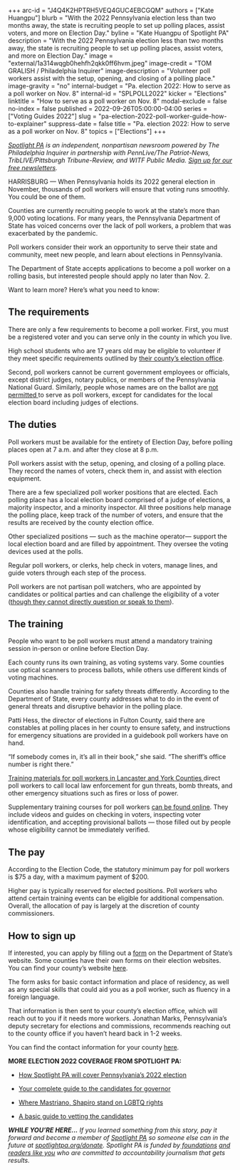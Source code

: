 +++
arc-id = "J4Q4K2HPTRH5VEQ4GUC4EBCGQM"
authors = ["Kate Huangpu"]
blurb = "With the 2022 Pennsylvania election less than two months away, the state is recruiting people to set up polling places, assist voters, and more on Election Day."
byline = "Kate Huangpu of Spotlight PA"
description = "With the 2022 Pennsylvania election less than two months away, the state is recruiting people to set up polling places, assist voters, and more on Election Day."
image = "external/1a314wqgb0hehfh2qkk0ff6hvm.jpeg"
image-credit = "TOM GRALISH / Philadelphia Inquirer"
image-description = "Volunteer poll workers assist with the setup, opening, and closing of a polling place."
image-gravity = "no"
internal-budget = "Pa. election 2022: How to serve as a poll worker on Nov. 8"
internal-id = "SPLPOLL2022"
kicker = "Elections"
linktitle = "How to serve as a poll worker on Nov. 8"
modal-exclude = false
no-index = false
published = 2022-09-26T05:00:00-04:00
series = ["Voting Guides 2022"]
slug = "pa-election-2022-poll-worker-guide-how-to-explainer"
suppress-date = false
title = "Pa. election 2022: How to serve as a poll worker on Nov. 8"
topics = ["Elections"]
+++

<a href="https://www.spotlightpa.org/"><i>Spotlight PA</i></a><i> is an independent, nonpartisan newsroom powered by The Philadelphia Inquirer in partnership with PennLive/The Patriot-News, TribLIVE/Pittsburgh Tribune-Review, and WITF Public Media. </i><a href="https://www.spotlightpa.org/newsletters"><i>Sign up for our free newsletters</i></a><i>.</i>

HARRISBURG — When Pennsylvania holds its 2022 general election in November, thousands of poll workers will ensure that voting runs smoothly. You could be one of them.

Counties are currently recruiting people to work at the state’s more than 9,000 voting locations. For many years, the Pennsylvania Department of State has voiced concerns over the lack of poll workers, a problem that was exacerbated by the pandemic.

Poll workers consider their work an opportunity to serve their state and community, meet new people, and learn about elections in Pennsylvania.

The Department of State accepts applications to become a poll worker on a rolling basis, but interested people should apply no later than Nov. 2.

Want to learn more? Here’s what you need to know:

<script src="https://www.spotlightpa.org/embed.js" async></script><div data-spl-embed-version="1" data-spl-src="https://www.spotlightpa.org/embeds/tips/?flag_text=ELECTION%202022&tip_text=Spotlight%20PA%20is%20covering%20Pennsylvania's%202022%20gubernatorial%20and%20legislative%20elections%20%E2%80%94%20and%20we%20want%20you%20to%20help%20shape%20our%20stories.%20%3Cb%3ETell%20us%20what%20you%20want%20to%20know%20about%20those%20races%2C%20and%20send%20us%20any%20questions%20you%20have%20about%20the%20voting%20system.%3C%2Fb%3E%20Use%20the%20form%20below%20to%20reach%20our%20election%20team.&form_name=elections-embed"></div>

## The requirements

There are only a few requirements to become a poll worker. First, you must be a registered voter and you can serve only in the county in which you live.

High school students who are 17 years old may be eligible to volunteer if they meet specific requirements outlined by <a href="https://www.vote.pa.gov/Resources/Pages/Contact-Your-Election-Officials.aspx">their county’s election office</a>.

Second, poll workers cannot be current government employees or officials, except district judges, notary publics, or members of the Pennsylvania National Guard. Similarly, people whose names are on the ballot are <a href="https://www.vote.pa.gov/Resources/pages/be-a-poll-worker.aspx">not permitted </a>to serve as poll workers, except for candidates for the local election board including judges of elections.

## The duties

Poll workers must be available for the entirety of Election Day, before polling places open at 7 a.m. and after they close at 8 p.m.

Poll workers assist with the setup, opening, and closing of a polling place. They record the names of voters, check them in, and assist with election equipment.

There are a few specialized poll worker positions that are elected. Each polling place has a local election board comprised of a judge of elections, a majority inspector, and a minority inspector. All three positions help manage the polling place, keep track of the number of voters, and ensure that the results are received by the county election office.

Other specialized positions — such as the machine operator— support the local election board and are filled by appointment. They oversee the voting devices used at the polls.

Regular poll workers, or clerks, help check in voters, manage lines, and guide voters through each step of the process.

Poll workers are not partisan poll watchers, who are appointed by candidates or political parties and can challenge the eligibility of a voter (<a href="https://www.vote.pa.gov/Your-Rights/Pages/Poll-Watchers.aspx">though they cannot directly question or speak to them</a>).

## The training

People who want to be poll workers must attend a mandatory training session in-person or online before Election Day.

Each county runs its own training, as voting systems vary. Some counties use optical scanners to process ballots, while others use different kinds of voting machines.

Counties also handle training for safety threats differently. According to the Department of State, every county addresses what to do in the event of general threats and disruptive behavior in the polling place.

Patti Hess, the director of elections in Fulton County, said there are constables at polling places in her county to ensure safety, and instructions for emergency situations are provided in a guidebook poll workers have on hand.

“If somebody comes in, it’s all in their book,” she said. “The sheriff’s office number is right there.”

<a href="https://yorkcountypa.gov/973/Poll-Worker-Training">Training materials for poll workers in Lancaster and York Counties </a>direct poll workers to call local law enforcement for gun threats, bomb threats, and other emergency situations such as fires or loss of power.

Supplementary training courses for poll workers <a href="https://www.vote.pa.gov/Resources/Poll-Worker-Training/Pages/default.aspx">can be found online</a>. They include videos and guides on checking in voters, inspecting voter identification, and accepting provisional ballots — those filled out by people whose eligibility cannot be immediately verified.

## The pay

According to the Election Code, the statutory minimum pay for poll workers is $75 a day, with a maximum payment of $200.

Higher pay is typically reserved for elected positions. Poll workers who attend certain training events can be eligible for additional compensation. Overall, the allocation of pay is largely at the discretion of county commissioners.

<script src="https://www.spotlightpa.org/embed.js" async></script><div data-spl-embed-version="1" data-spl-src="https://www.spotlightpa.org/embeds/donate/"></div>

## How to sign up

If interested, you can apply by filling out a <a href="https://paebrprod.powerappsportals.us/EBR/DOS/Votes-PA-County/">form</a> on the Department of State’s website. Some counties have their own forms on their election websites. You can find your county’s website <a href="https://www.vote.pa.gov/Resources/Pages/Contact-Your-Election-Officials.aspx">here</a>.

The form asks for basic contact information and place of residency, as well as any special skills that could aid you as a poll worker, such as fluency in a foreign language.

That information is then sent to your county’s election office, which will reach out to you if it needs more workers. Jonathan Marks, Pennsylvania’s deputy secretary for elections and commissions, recommends reaching out to the county office if you haven’t heard back in 1-2 weeks.

You can find the contact information for your county <a href="https://www.vote.pa.gov/Resources/Pages/Contact-Your-Election-Officials.aspx">here</a>.

<b>MORE ELECTION 2022 COVERAGE FROM SPOTLIGHT PA:</b>

- <a href="https://www.spotlightpa.org/news/2022/09/pa-election-2022-mastriano-shapiro-governor-our-coverage-explainer/">How Spotlight PA will cover Pennsylvania’s 2022 election</a>

- <a href="https://www.spotlightpa.org/news/2022/09/pa-election-2022-mastriano-shapiro-governor-race-complete-guide/">Your complete guide to the candidates for governor</a>

- <a href="https://www.spotlightpa.org/news/2022/09/pa-election-2022-mastriano-shapiro-governor-race-lgbtq-rights-issues/">Where Mastriano, Shapiro stand on LGBTQ rights</a>

- <a href="https://www.spotlightpa.org/news/2022/09/pa-election-2022-mastriano-shapiro-fetterman-oz-candidates-vetting-guide/">A basic guide to vetting the candidates</a>

<i><b>WHILE YOU’RE HERE...</b></i><i> If you learned something from this story, pay it forward and become a member of </i><a href="https://www.spotlightpa.org/"><i>Spotlight PA</i></a><i> so someone else can in the future at </i><a href="https://www.spotlightpa.org/donate"><i>spotlightpa.org/donate</i></a><i>. Spotlight PA is funded by</i><a href="https://www.spotlightpa.org/support"><i> foundations</i></a><i> </i><a href="https://www.spotlightpa.org/support"><i>and readers like you</i></a><i> who are committed to accountability journalism that gets results.</i>
